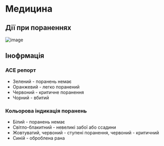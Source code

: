 # Медицина
## Дії при пораненнях
![image](https://github.com/vsrJaguar/Materials/assets/68085487/38477bd4-51f4-4e05-9de1-885d8c3084a1)

## Інофрмація
### АСЕ репорт
- Зелений - поранень немає
- Оранжевий - легко поранений
- Червоний - критичне поранення
- Чорний - вбитий

### Кольорова індикація поранень
- Білий - поранень немає
- Світло-блакитний - невеликі забої або ссадини
- Жовтуватий, червоний - ступені поранення, червоний - критичний
- Синій - оброблена рана
